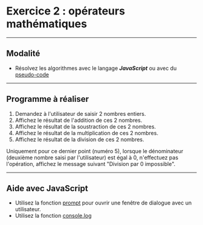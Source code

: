 # Exercice 2 : opérateurs mathématiques

---

## Modalité

- Résolvez les algorithmes avec le langage ***JavaScript*** ou avec du [pseudo-code](https://info.blaisepascal.fr/pseudo-code/)

---

## Programme à réaliser

1. Demandez à l'utilisateur de saisir 2 nombres entiers.
2. Affichez le résultat de l'addition de ces 2 nombres.
3. Affichez le résultat de la soustraction de ces 2 nombres.
4. Affichez le résultat de la multiplication de ces 2 nombres.
5. Affichez le résultat de la division de ces 2 nombres.

Uniquement pour ce dernier point (numéro 5), lorsque le dénominateur (deuxième nombre saisi par l'utilisateur) est égal à 0, n'effectuez pas l'opération, affichez le message suivant "Division par 0 impossible".

---

## Aide avec JavaScript

- Utilisez la fonction [prompt](https://developer.mozilla.org/fr/docs/Web/API/Window/prompt) pour ouvrir une fenêtre de dialogue avec un utilisateur.
- Utilisez la fonction [console.log](https://developer.mozilla.org/fr/docs/Web/API/console/log_static)
